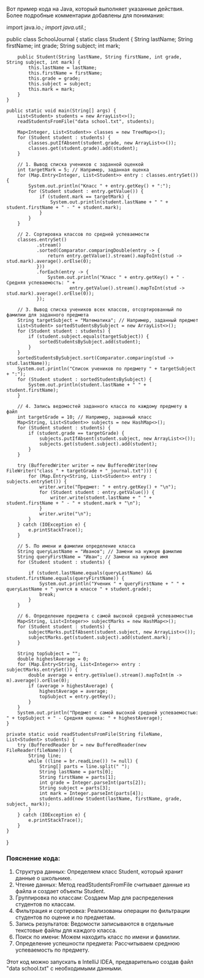 Вот пример кода на Java, который выполняет указанные действия. Более подробные комментарии добавлены для понимания:

import java.io.*;
import java.util.*;

public class SchoolJournal {
    static class Student {
        String lastName;
        String firstName;
        int grade;
        String subject;
        int mark;

        public Student(String lastName, String firstName, int grade, String subject, int mark) {
            this.lastName = lastName;
            this.firstName = firstName;
            this.grade = grade;
            this.subject = subject;
            this.mark = mark;
        }
    }

    public static void main(String[] args) {
        List<Student> students = new ArrayList<>();
        readStudentsFromFile("data school.txt", students);
        
        Map<Integer, List<Student>> classes = new TreeMap<>();
        for (Student student : students) {
            classes.putIfAbsent(student.grade, new ArrayList<>());
            classes.get(student.grade).add(student);
        }

        // 1. Вывод списка учеников с заданной оценкой
        int targetMark = 5; // Например, заданная оценка
        for (Map.Entry<Integer, List<Student>> entry : classes.entrySet()) {
            System.out.println("Класс " + entry.getKey() + ":");
            for (Student student : entry.getValue()) {
                if (student.mark == targetMark) {
                    System.out.println(student.lastName + " " + student.firstName + " - " + student.mark);
                }
            }
        }

        // 2. Сортировка классов по средней успеваемости
        classes.entrySet()
               .stream()
               .sorted(Comparator.comparingDouble(entry -> {
                   return entry.getValue().stream().mapToInt(stud -> stud.mark).average().orElse(0);
               }))
               .forEach(entry -> {
                   System.out.println("Класс " + entry.getKey() + " - Средняя успеваемость: " +
                           entry.getValue().stream().mapToInt(stud -> stud.mark).average().orElse(0));
               });

        // 3. Вывод списка учеников всех классов, отсортированный по фамилии для заданного предмета
        String targetSubject = "Математика"; // Например, заданный предмет
        List<Student> sortedStudentsBySubject = new ArrayList<>();
        for (Student student : students) {
            if (student.subject.equals(targetSubject)) {
                sortedStudentsBySubject.add(student);
            }
        }
        sortedStudentsBySubject.sort(Comparator.comparing(stud -> stud.lastName));
        System.out.println("Список учеников по предмету " + targetSubject + ":");
        for (Student student : sortedStudentsBySubject) {
            System.out.println(student.lastName + " " + student.firstName);
        }

        // 4. Запись ведомостей заданного класса по каждому предмету в файл
        int targetGrade = 10; // Например, заданный класс
        Map<String, List<Student>> subjects = new HashMap<>();
        for (Student student : students) {
            if (student.grade == targetGrade) {
                subjects.putIfAbsent(student.subject, new ArrayList<>());
                subjects.get(student.subject).add(student);
            }
        }

        try (BufferedWriter writer = new BufferedWriter(new FileWriter("class_" + targetGrade + "_journal.txt"))) {
            for (Map.Entry<String, List<Student>> entry : subjects.entrySet()) {
                writer.write("Предмет: " + entry.getKey() + "\n");
                for (Student student : entry.getValue()) {
                    writer.write(student.lastName + " " + student.firstName + " - " + student.mark + "\n");
                }
                writer.write("\n");
            }
        } catch (IOException e) {
            e.printStackTrace();
        }

        // 5. По имени и фамилии определение класса
        String queryLastName = "Иванов"; // Замени на нужную фамилию
        String queryFirstName = "Иван"; // Замени на нужное имя
        for (Student student : students) {
        
            if (student.lastName.equals(queryLastName) && student.firstName.equals(queryFirstName)) {
                System.out.println("Ученик " + queryFirstName + " " + queryLastName + " учится в классе " + student.grade);
                break;
            }
        }

        // 6. Определение предмета с самой высокой средней успеваемостью
        Map<String, List<Integer>> subjectMarks = new HashMap<>();
        for (Student student : students) {
            subjectMarks.putIfAbsent(student.subject, new ArrayList<>());
            subjectMarks.get(student.subject).add(student.mark);
        }

        String topSubject = "";
        double highestAverage = 0;
        for (Map.Entry<String, List<Integer>> entry : subjectMarks.entrySet()) {
            double average = entry.getValue().stream().mapToInt(m -> m).average().orElse(0);
            if (average > highestAverage) {
                highestAverage = average;
                topSubject = entry.getKey();
            }
        }
        System.out.println("Предмет с самой высокой средней успеваемостью: " + topSubject + " - Средняя оценка: " + highestAverage);
    }

    private static void readStudentsFromFile(String fileName, List<Student> students) {
        try (BufferedReader br = new BufferedReader(new FileReader(fileName))) {
            String line;
            while ((line = br.readLine()) != null) {
                String[] parts = line.split(" ");
                String lastName = parts[0];
                String firstName = parts[1];
                int grade = Integer.parseInt(parts[2]);
                String subject = parts[3];
                int mark = Integer.parseInt(parts[4]);
                students.add(new Student(lastName, firstName, grade, subject, mark));
            }
        } catch (IOException e) {
            e.printStackTrace();
        }
    }
}


### Пояснение кода:
1. Структура данных: Определяем класс Student, который хранит данные о школьнике.
2. Чтение данных: Метод readStudentsFromFile считывает данные из файла и создает объекты Student.
3. Группировка по классам: Создаем Map для распределения студентов по классам.
4. Фильтрация и сортировка: Реализованы операции по фильтрации студентов по оценке и по предметам.
5. Запись результатов: Ведомости записываются в отдельные текстовые файлы для каждого класса.
6. Поиск по имени: Можем находить класс по имени и фамилии.
7. Определение успешности предмета: Рассчитываем среднюю успеваемость по предмету.

Этот код можно запускать в IntelliJ IDEA, предварительно создав файл "data school.txt" с необходимыми данными.

